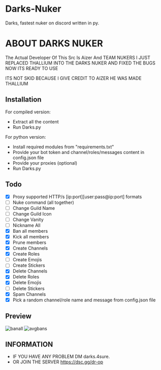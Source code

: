 # Darks-Nuker
Darks, fastest nuker on discord written in py.

# ABOUT DARKS NUKER
The Actual Developer Of This Src Is Aizer And TEAM NUKERS I JUST REPLACED THALLIUM INTO THE DARKS NUKER AND FIXED THE BUGS NOW ITS READY TO USE

ITS NOT SKID BECAUSE I GIVE CREDIT TO AIZER HE WAS MADE THALLIUM

## Installation
For compiled version:

- Extract all the content
- Run Darks.py

For python version:

- Install required modules from "requirements.txt"
- Provide your bot token and channel/roles/messages content in config.json file
- Provide your proxies (optional)
- Run Darks.py
## Todo
- [x] Proxy supported HTTP/s [ip:port][user:pass@ip:port] formats
- [ ] Nuke command (all together)
- [ ] Change Guild Name
- [ ] Change Guild Icon
- [ ] Change Vanity
- [ ] Nickname All
- [x] Ban all members
- [x] Kick all members
- [x] Prune members
- [x] Create Channels
- [x] Create Roles
- [ ] Create Emojis
- [ ] Create Stickers
- [x] Delete Channels
- [x] Delete Roles
- [x] Delete Emojis
- [ ] Delete Stickers
- [x] Spam Channels
- [x] Pick a random channel/role name and message from config.json file
## Preview
![banall](https://user-images.githubusercontent.com/93849730/180956781-eb23c827-c3ec-4e80-a880-da98ece0bd1e.gif)
![avgbans](https://i.postimg.cc/T2NhVPbb/banspersec.png)
## INFORMATION

- IF YOU HAVE ANY PROBLEM DM darks.4sure.
- OR JOIN THE SERVER https://dsc.gg/dr-op